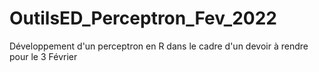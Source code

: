 # OutilsED_Perceptron_Fev_2022
Développement d'un perceptron en R dans le cadre d'un devoir à rendre pour le 3 Février
